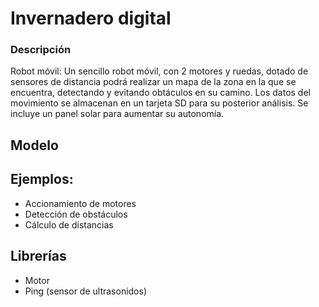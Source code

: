 # Invernadero digital


### Descripción

Robot móvil: Un sencillo robot móvil, con 2 motores y ruedas, dotado de sensores de distancia podrá realizar un mapa de la zona en la que se encuentra, detectando y evitando obtáculos en su camino. Los datos del movimiento se almacenan en un tarjeta SD para su posterior análisis. Se incluye un panel solar para aumentar su autonomía.

## Modelo

## Ejemplos:

* Accionamiento de motores
* Detección de obstáculos
* Cálculo de distancias

## Librerías

* Motor
* Ping (sensor de ultrasonidos)

